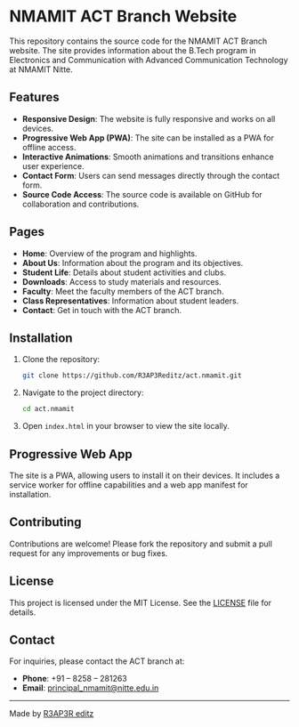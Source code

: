 # NMAMIT ACT Branch Website

This repository contains the source code for the NMAMIT ACT Branch website. The site provides information about the B.Tech program in Electronics and Communication with Advanced Communication Technology at NMAMIT Nitte.

## Features

- **Responsive Design**: The website is fully responsive and works on all devices.
- **Progressive Web App (PWA)**: The site can be installed as a PWA for offline access.
- **Interactive Animations**: Smooth animations and transitions enhance user experience.
- **Contact Form**: Users can send messages directly through the contact form.
- **Source Code Access**: The source code is available on GitHub for collaboration and contributions.

## Pages

- **Home**: Overview of the program and highlights.
- **About Us**: Information about the program and its objectives.
- **Student Life**: Details about student activities and clubs.
- **Downloads**: Access to study materials and resources.
- **Faculty**: Meet the faculty members of the ACT branch.
- **Class Representatives**: Information about student leaders.
- **Contact**: Get in touch with the ACT branch.

## Installation

1. Clone the repository:
   ```bash
   git clone https://github.com/R3AP3Reditz/act.nmamit.git
   ```

2. Navigate to the project directory:
   ```bash
   cd act.nmamit
   ```

3. Open `index.html` in your browser to view the site locally.

## Progressive Web App

The site is a PWA, allowing users to install it on their devices. It includes a service worker for offline capabilities and a web app manifest for installation.

## Contributing

Contributions are welcome! Please fork the repository and submit a pull request for any improvements or bug fixes.

## License

This project is licensed under the MIT License. See the [LICENSE](LICENSE) file for details.

## Contact

For inquiries, please contact the ACT branch at:
- **Phone**: +91 – 8258 – 281263
- **Email**: [principal_nmamit@nitte.edu.in](mailto:principal_nmamit@nitte.edu.in)

---

Made by [R3AP3R editz](https://wa.me/919481594558) 